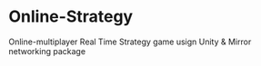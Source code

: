 # Online-Strategy
 Online-multiplayer Real Time Strategy game usign Unity & Mirror networking package
